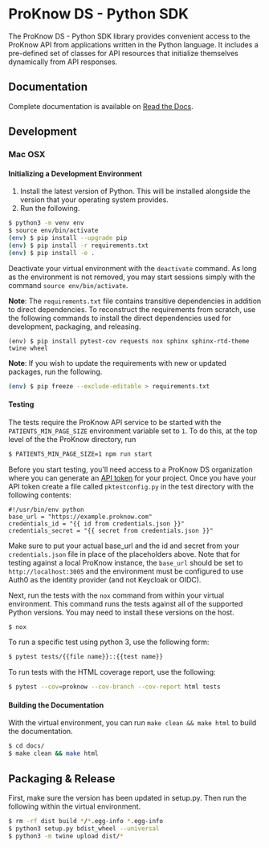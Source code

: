 # ProKnow DS - Python SDK

The ProKnow DS - Python SDK library provides convenient access to the ProKnow API from applications written in the Python language. It includes a pre-defined set of classes for API resources that initialize themselves dynamically from API responses.

## Documentation

Complete documentation is available on [Read the Docs](https://proknow-python.readthedocs.io/en/latest/).

## Development

### Mac OSX

#### Initializing a Development Environment

1. Install the latest version of Python. This will be installed alongside the version that your operating system provides.
2. Run the following.
```sh
$ python3 -m venv env
$ source env/bin/activate
(env) $ pip install --upgrade pip
(env) $ pip install -r requirements.txt
(env) $ pip install -e .
```

Deactivate your virtual environment with the `deactivate` command. As long as the environment is not removed, you may start sessions simply with the command `source env/bin/activate`.

**Note**: The `requirements.txt` file contains transitive dependencies in addition to direct dependencies. To reconstruct the requirements from scratch, use the following commands to install the direct dependencies used for development, packaging, and releasing.

```
(env) $ pip install pytest-cov requests nox sphinx sphinx-rtd-theme twine wheel
```

**Note**: If you wish to update the requirements with new or updated packages, run the following.

```sh
(env) $ pip freeze --exclude-editable > requirements.txt
```

#### Testing

The tests require the ProKnow API service to be started with the `PATIENTS_MIN_PAGE_SIZE` environment variable set to `1`. To do this, at the top level of the the ProKnow directory, run

```sh
$ PATIENTS_MIN_PAGE_SIZE=1 npm run start
```

Before you start testing, you'll need access to a ProKnow DS organization where you can generate an [API token](https://support.proknow.com/hc/en-us/articles/360019798893-Configuring-Your-Profile#managing-api-keys) for your project. Once you have your API token create a file called `pktestconfig.py` in the test directory with the following contents:

```
#!/usr/bin/env python
base_url = "https://example.proknow.com"
credentials_id = "{{ id from credentials.json }}"
credentials_secret = "{{ secret from credentials.json }}"
```

Make sure to put your actual base_url and the id and secret from your `credentials.json` file in place of the placeholders above. Note that for testing against a local ProKnow instance, the `base_url` should be set to `http://localhost:3005` and the environment must be configured to use Auth0 as the identity provider (and not Keycloak or OIDC).

Next, run the tests with the `nox` command from within your virtual environment. This command runs the tests against all of the supported Python versions. You may need to install these versions on the host.

```sh
$ nox
```

To run a specific test using python 3, use the following form:

```sh
$ pytest tests/{{file name}}::{{test name}}
```

To run tests with the HTML coverage report, use the following:

```sh
$ pytest --cov=proknow --cov-branch --cov-report html tests
```

#### Building the Documentation

With the virtual environment, you can run `make clean && make html` to build the documentation.

```sh
$ cd docs/
$ make clean && make html
```

## Packaging & Release

First, make sure the version has been updated in setup.py. Then run the following within the virtual environment.

```sh
$ rm -rf dist build */*.egg-info *.egg-info
$ python3 setup.py bdist_wheel --universal
$ python3 -m twine upload dist/*
```
